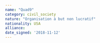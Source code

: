 ```yaml
---
name: "Quad9"
category: civil_society
nature: "Organisation à but non lucratif"
nationality: USA
alliance: 
date_signed: '2018-11-12'
---
```

    